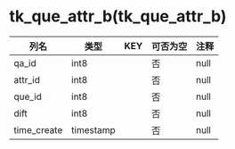 # tk_que_attr_b(tk_que_attr_b)
| 列名   | 类型   | KEY  | 可否为空 | 注释   |
| ---- | ---- | ---- | ---- | ---- |
|qa_id|int8||否|null|
|attr_id|int8||否|null|
|que_id|int8||否|null|
|dift|int8||否|null|
|time_create|timestamp||否|null|
